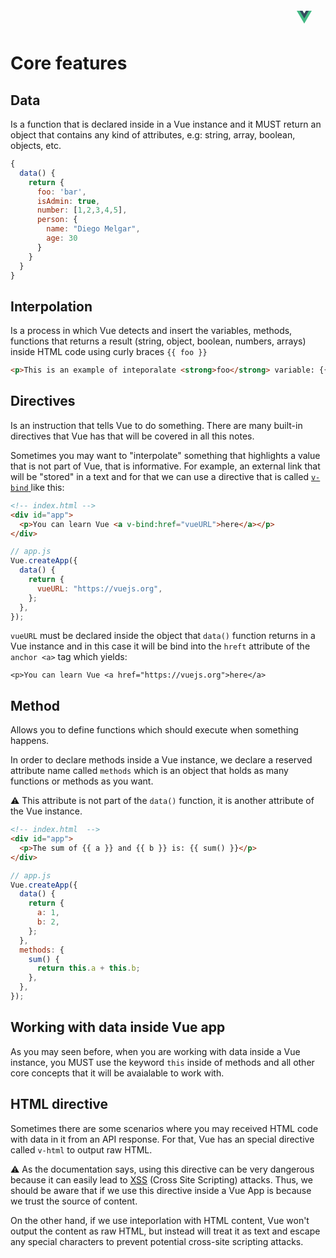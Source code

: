
# **Core features**
<picture>
      <source srcset="https://avatars.githubusercontent.com/u/6128107?s=200&v=4" media="(prefers-color-scheme: dark)" alt="VueJS" />
      <svg style="position: absolute; top:2; right: 250px; padding-top: 18px; padding-left: 19px" viewBox="0 0 128 128" width="24" height="24" data-v-e0ef77de=""><path fill="#42b883" d="M78.8,10L64,35.4L49.2,10H0l64,110l64-110C128,10,78.8,10,78.8,10z" data-v-e0ef77de=""></path><path fill="#35495e" d="M78.8,10L64,35.4L49.2,10H25.6L64,76l38.4-66H78.8z" data-v-e0ef77de=""></path></svg>
</picture>

## **Data**

Is a function that is declared inside in a Vue instance and it MUST return an object that contains any kind of attributes, e.g: string, array, boolean, objects, etc.

```js
{
  data() {
    return {
      foo: 'bar',
      isAdmin: true,
      number: [1,2,3,4,5],
      person: {
        name: "Diego Melgar",
        age: 30
      }
    }
  }
}
```

## **Interpolation**

Is a process in which Vue detects and insert the variables, methods, functions that returns a result (string, object, boolean, numbers, arrays) inside HTML code using curly braces `{{ foo }}`

```html
<p>This is an example of inteporalate <strong>foo</strong> variable: {{ foo }}</p>
```

## **Directives**

Is an instruction that tells Vue to do something. There are many built-in directives that Vue has that will be covered in all this notes.

Sometimes you may want to "interpolate" something that highlights a value that is not part of Vue, that is informative. For example, an external link that will be "stored" in a text and for that we can use a directive that is called [`v-bind` ](https://vuejs.org/api/built-in-directives.html#v-bind) like this:

```html
<!-- index.html -->
<div id="app">
  <p>You can learn Vue <a v-bind:href="vueURL">here</a></p>
</div>
```

```js
// app.js
Vue.createApp({
  data() {
    return {
      vueURL: "https://vuejs.org",
    };
  },
});
```

`vueURL` must be declared inside the object that `data()` function returns in a Vue instance and in this case it will be bind into the `hreft` attribute of the `anchor <a>` tag which yields:

```
<p>You can learn Vue <a href="https://vuejs.org">here</a>
```

## Method

Allows you to define functions which should execute when something happens.

In order to declare methods inside a Vue instance, we declare a reserved attribute name called `methods` which is an object that holds as many functions or methods as you want.

⚠️ This attribute is not part of the `data()` function, it is another attribute of the Vue instance.

```html
<!-- index.html  -->
<div id="app">
  <p>The sum of {{ a }} and {{ b }} is: {{ sum() }}</p>
</div>
```

```js
// app.js
Vue.createApp({
  data() {
    return {
      a: 1,
      b: 2,
    };
  },
  methods: {
    sum() {
      return this.a + this.b;
    },
  },
});
```

## Working with data inside Vue app

As you may seen before, when you are working with data inside a Vue instance, you MUST use the keyword `this` inside of methods and all other core concepts that it will be avaialable to work with. 

## HTML directive

Sometimes there are some scenarios where you may received HTML code with data in it from an API response. For that, Vue has an special directive called `v-html` to output raw HTML.

⚠️ As the documentation says, using this directive can be very dangerous because it can easily lead to [XSS](https://owasp.org/www-community/attacks/xss) (Cross Site Scripting) attacks. Thus, we should be aware that if we use this directive inside a Vue App is because we trust the source of content.

On the other hand, if we use inteporlation with HTML content, Vue won't output the content as raw HTML, but instead will treat it as text and escape any special characters to prevent potential cross-site scripting attacks.